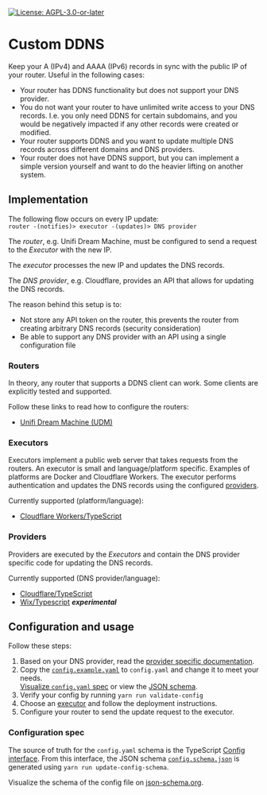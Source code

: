 [![License: AGPL-3.0-or-later](https://img.shields.io/github/license/MatthiasKunnen/custom-ddns?style=for-the-badge)](./LICENSE.txt)

# Custom DDNS

Keep your A (IPv4) and AAAA (IPv6) records in sync with the public IP of your router. Useful in the following cases:
- Your router has DDNS functionality but does not support your DNS provider.
- You do not want your router to have unlimited write access to your DNS records. I.e. you only need DDNS for certain subdomains, and you would be negatively impacted if any other records were created or modified.
- Your router supports DDNS and you want to update multiple DNS records across different domains and DNS providers.
- Your router does not have DDNS support, but you can implement a simple version yourself and want to do the heavier lifting on another system.

## Implementation
The following flow occurs on every IP update:  
`router -(notifies)> executor -(updates)> DNS provider`

The _router_, e.g. Unifi Dream Machine, must be configured to send a request to the _Executor_ with the new IP.

The _executor_ processes the new IP and updates the DNS records. 

The _DNS provider_, e.g. Cloudflare, provides an API that allows for updating the DNS records.

The reason behind this setup is to:
- Not store any API token on the router, this prevents the router from creating arbitrary DNS records (security consideration)
- Be able to support any DNS provider with an API using a single configuration file

### Routers
In theory, any router that supports a DDNS client can work. Some clients are explicitly tested and supported.

Follow these links to read how to configure the routers:
- [Unifi Dream Machine (UDM)](./routers/unifi-udm)

### Executors
Executors implement a public web server that takes requests from the routers. An executor is small and language/platform specific. Examples of platforms are Docker and Cloudflare Workers. The executor performs authentication and updates the DNS records using the configured [providers](#providers). 

Currently supported (platform/language):
- [Cloudflare Workers/TypeScript](./src/typescript/executors/cloudflare-worker)

### Providers
Providers are executed by the _Executors_ and contain the DNS provider specific code for updating the DNS records.

Currently supported (DNS provider/language):
- [Cloudflare/TypeScript](./src/typescript/providers/src/cloudflare)
- [Wix/Typescript](./src/typescript/providers/src/wix) ***experimental***

## Configuration and usage
Follow these steps:
1. Based on your DNS provider, read the [provider specific documentation](#providers).
1. Copy the [`config.example.yaml`](./config.example.yaml) to `config.yaml` and change it to meet your needs.  
   [Visualize `config.yaml` spec](https://json-schema.app/view/%23%2Fdefinitions%2FConfig?url=https%3A%2F%2Fraw.githubusercontent.com%2FMatthiasKunnen%2Fcustom-ddns%2Fmaster%2Fconfig.schema.json) or view the [JSON schema](./config.schema.json).
1. Verify your config by running `yarn run validate-config`
1. Choose an [executor](#executors) and follow the deployment instructions.
1. Configure your router to send the update request to the executor.

### Configuration spec
The source of truth for the `config.yaml` schema is the TypeScript [Config interface](./src/typescript/base/src/config.interface.ts). From this interface, the JSON schema [`config.schema.json`](./config.schema.json) is generated using `yarn run update-config-schema`.

Visualize the schema of the config file on [json-schema.org](https://json-schema.app/view/%23%2Fdefinitions%2FConfig?url=https%3A%2F%2Fraw.githubusercontent.com%2FMatthiasKunnen%2Fcustom-ddns%2Fmaster%2Fconfig.schema.json).
